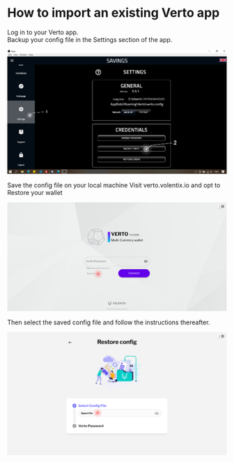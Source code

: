 # How to import an existing Verto app  
Log in to your Verto app.    
Backup your config file in the Settings section of the app.
     
![](https://raw.githubusercontent.com/Volentix/blog/master/faq/assets/backup-config.png)   
     
Save the config file on your local machine
Visit verto.volentix.io and opt to Restore your wallet
    
![](https://raw.githubusercontent.com/Volentix/blog/master/faq/assets/restore-1.png)   
    
Then select the saved config file and follow the instructions thereafter.   
    
![](https://raw.githubusercontent.com/Volentix/blog/master/faq/assets/restore-2.png)   
